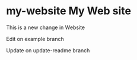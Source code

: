 # my-website My Web site

This is a new change in Website

Edit on example branch

Update on update-readme branch
